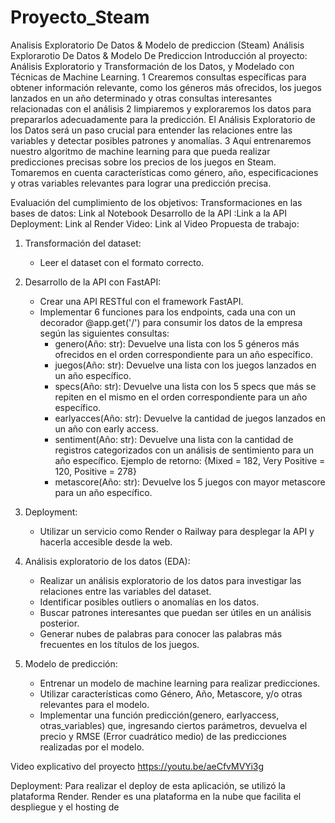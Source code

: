 # Proyecto_Steam
Analisis Exploratorio De Datos &amp; Modelo de prediccion (Steam)
Análisis Explorarotio De Datos & Modelo De Prediccion
Introducción al proyecto:
Análisis Exploratorio y Transformación de los Datos, y Modelado con Técnicas de Machine Learning.
1
Crearemos consultas específicas para obtener información relevante, como los géneros más ofrecidos, los juegos lanzados en un año determinado y otras consultas interesantes relacionadas con el análisis
2
limpiaremos y exploraremos los datos para prepararlos adecuadamente para la predicción. El Análisis Exploratorio de los Datos será un paso crucial para entender las relaciones entre las variables y detectar posibles patrones y anomalías.
3
 Aquí entrenaremos nuestro algoritmo de machine learning para que pueda realizar predicciones precisas sobre los precios de los juegos en Steam. Tomaremos en cuenta características como género, año, especificaciones y otras variables relevantes para lograr una predicción precisa.


Evaluación del cumplimiento de los objetivos:
Transformaciones en las bases de datos: Link al Notebook
Desarrollo de la API :Link a la API
Deployment: Link al Render
Video: Link al Video
Propuesta de trabajo:
1. Transformación del dataset:
   - Leer el dataset con el formato correcto.
2. Desarrollo de la API con FastAPI:
   - Crear una API RESTful con el framework FastAPI.
   - Implementar 6 funciones para los endpoints, cada una con un decorador @app.get('/') para consumir los datos de la empresa según las siguientes consultas:
     - genero(Año: str): Devuelve una lista con los 5 géneros más ofrecidos en el orden correspondiente para un año específico.
     - juegos(Año: str): Devuelve una lista con los juegos lanzados en un año específico.
     - specs(Año: str): Devuelve una lista con los 5 specs que más se repiten en el mismo en el orden correspondiente para un año específico.
     - earlyacces(Año: str): Devuelve la cantidad de juegos lanzados en un año con early access.
     - sentiment(Año: str): Devuelve una lista con la cantidad de registros categorizados con un análisis de sentimiento para un año específico.
       Ejemplo de retorno: {Mixed = 182, Very Positive = 120, Positive = 278}
     - metascore(Año: str): Devuelve los 5 juegos con mayor metascore para un año específico.
3. Deployment:
   - Utilizar un servicio como Render o Railway para desplegar la API y hacerla accesible desde la web.


4. Análisis exploratorio de los datos (EDA):
   - Realizar un análisis exploratorio de los datos para investigar las relaciones entre las variables del dataset.
   - Identificar posibles outliers o anomalías en los datos.
   - Buscar patrones interesantes que puedan ser útiles en un análisis posterior.
   - Generar nubes de palabras para conocer las palabras más frecuentes en los títulos de los juegos.
5. Modelo de predicción:
   - Entrenar un modelo de machine learning para realizar predicciones.
   - Utilizar características como Género, Año, Metascore, y/o otras relevantes para el modelo.
   - Implementar una función predicción(genero, earlyaccess, otras_variables) que, ingresando ciertos parámetros, devuelva el precio y RMSE (Error cuadrático medio) de las predicciones realizadas por el modelo.


Video explicativo del proyecto
https://youtu.be/aeCfvMVYi3g


Deployment:
Para realizar el deploy de esta aplicación, se utilizó la plataforma Render. Render es una plataforma en la nube que facilita el despliegue y el hosting de 
